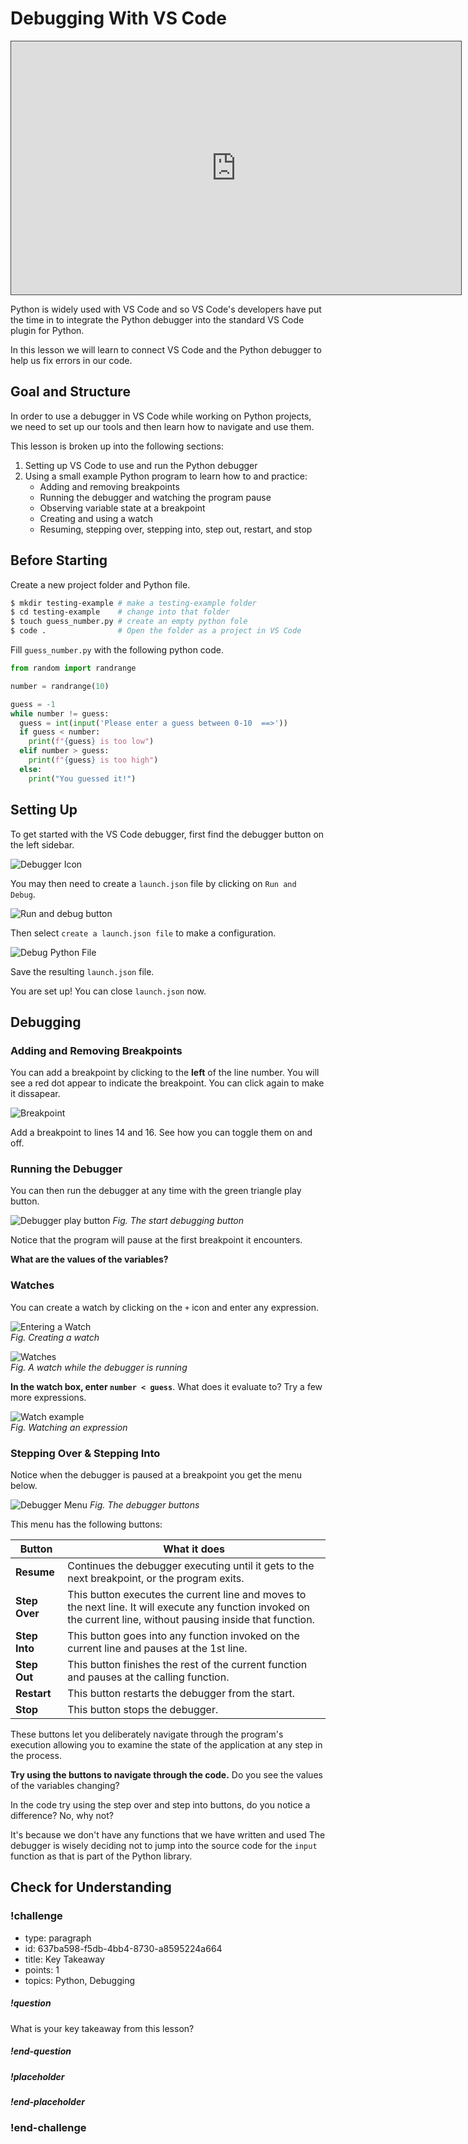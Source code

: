 # Debugging With VS Code

<iframe src="https://adaacademy.hosted.panopto.com/Panopto/Pages/Embed.aspx?pid=af37992e-9059-48db-bb72-ace20062b52a&autoplay=false&offerviewer=true&showtitle=true&showbrand=false&start=0&interactivity=all" height="405" width="720" style="border: 1px solid #464646;" allowfullscreen allow="autoplay"></iframe>

Python is widely used with VS Code and so VS Code's developers have put the time in to integrate the Python debugger into the standard VS Code plugin for Python.

In this lesson we will learn to connect VS Code and the Python debugger to help us fix errors in our code.

## Goal and Structure

In order to use a debugger in VS Code while working on Python projects, we need to set up our tools and then learn how to navigate and use them.

This lesson is broken up into the following sections:

1. Setting up VS Code to use and run the Python debugger
2. Using a small example Python program to learn how to and practice:
    - Adding and removing breakpoints
    - Running the debugger and watching the program pause
    - Observing variable state at a breakpoint
    - Creating and using a watch
    - Resuming, stepping over, stepping into, step out, restart, and stop

## Before Starting

Create a new project folder and Python file.

```bash
$ mkdir testing-example # make a testing-example folder
$ cd testing-example    # change into that folder
$ touch guess_number.py # create an empty python fole
$ code .                # Open the folder as a project in VS Code
```

Fill `guess_number.py` with the following python code.

```python
from random import randrange

number = randrange(10)

guess = -1
while number != guess:
  guess = int(input('Please enter a guess between 0-10  ==>'))
  if guess < number:
    print(f"{guess} is too low")
  elif number > guess:
    print(f"{guess} is too high")
  else:
    print("You guessed it!")

```

## Setting Up

To get started with the VS Code debugger, first find the debugger button on the left sidebar.

![Debugger Icon](../assets/vs-code-debugger/debugger-icon.png)

You may then need to create a `launch.json` file by clicking on `Run and Debug`.

![Run and debug button](../assets/vs-code-debugger/run-and-debug.png)

Then select `create a launch.json file` to make a configuration.  

![Debug Python File](../assets/vs-code-debugger/debug-configuration.png)

Save the resulting `launch.json` file.

You are set up!  You can close `launch.json` now.

## Debugging

### Adding and Removing Breakpoints

You can add a breakpoint by clicking to the **left** of the line number.  You will see a red dot appear to indicate the breakpoint.  You can click again to make it dissapear.  

![Breakpoint](../assets/vs-code-debugger/breakpoint.png)


Add a breakpoint to lines 14 and 16.  See how you can toggle them on and off.


### Running the Debugger

You can then run the debugger at any time with the green triangle play button.

![Debugger play button](../assets/vs-code-debugger/debugger-play.png)
*Fig. The start debugging button*

Notice that the program will pause at the first breakpoint it encounters.

**What are the values of the variables?**  

### Watches

You can create a watch by clicking on the `+` icon and enter any expression.

![Entering a Watch](../assets/vs-code-debugger/watch-guess-before.png)  
*Fig. Creating a watch*

![Watches](../assets/vs-code-debugger/watch-guess-after.png)  
*Fig. A watch while the debugger is running*


**In the watch box, enter `number < guess`**.  What does it evaluate to?  Try a few more expressions.

![Watch example](../assets/vs-code-debugger/watch_example.png)  
*Fig. Watching an expression*

### Stepping Over & Stepping Into

Notice when the debugger is paused at a breakpoint you get the menu below.

![Debugger Menu](../assets/vs-code-debugger/debugger-menu.png)
*Fig. The debugger buttons*

This menu has the following buttons:

|  Button 	|  What it does 	| 
|---	|---	|
| **Resume**  	|  Continues the debugger executing until it gets to the next breakpoint, or the program exits. 	|
|  **Step Over** 	|  This button executes the current line and moves to the next line.  It will execute any function invoked on the current line, without pausing inside that function. 	|
|   **Step Into**	|  This button goes into any function invoked on the current line and pauses at the 1st line. 	|
| **Step Out**  | This button finishes the rest of the current function and pauses at the calling function. |
| **Restart** | This button restarts the debugger from the start.  |
| **Stop**  | This button stops the debugger.  |

These buttons let you deliberately navigate through the program's execution allowing you to examine the state of the application at any step in the process.

**Try using the buttons to navigate through the code.**  Do you see the values of the variables changing?

In the code try using the step over and step into buttons, do you notice a difference?  No, why not?

It's because we don't have any functions that we have written and used  The debugger is wisely deciding not to jump into the source code for the `input` function as that is part of the Python library.

## Check for Understanding
<!-- >>>>>>>>>>>>>>>>>>>>>> BEGIN CHALLENGE >>>>>>>>>>>>>>>>>>>>>> -->
<!-- Replace everything in square brackets [] and remove brackets  -->

### !challenge

* type: paragraph
* id: 637ba598-f5db-4bb4-8730-a8595224a664
* title: Key Takeaway
* points: 1
* topics: Python, Debugging

##### !question

What is your key takeaway from this lesson?  

##### !end-question

##### !placeholder

##### !end-placeholder

<!-- other optional sections -->
<!-- !hint - !end-hint (markdown, hidden, students click to view) -->
<!-- !rubric - !end-rubric (markdown, instructors can see while scoring a checkpoint) -->
<!-- !explanation - !end-explanation (markdown, students can see after answering correctly) -->

### !end-challenge

<!-- ======================= END CHALLENGE ======================= -->

